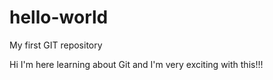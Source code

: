 # hello-world
My first GIT repository

Hi I'm here learning about Git and I'm very exciting with this!!!
